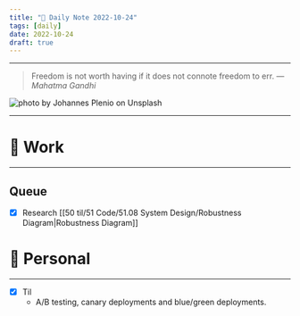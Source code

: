 ```yaml
---
title: "🥦 Daily Note 2022-10-24"
tags: [daily]
date: 2022-10-24
draft: true
---
```



---

> Freedom is not worth having if it does not connote freedom to err.
> — <cite>Mahatma Gandhi</cite>

![photo by Johannes Plenio on Unsplash](https://images.unsplash.com/photo-1604009506606-fd4989d50e6d?crop=entropy&cs=tinysrgb&fm=jpg&ixid=MnwzNjM5Nzd8MHwxfHJhbmRvbXx8fHx8fHx8fDE2NjY1Nzc5NDM&ixlib=rb-4.0.3&q=80&w=500&h=500)

---


# 💼 Work
---

## Queue
- [x] Research [[50 til/51 Code/51.08 System Design/Robustness Diagram|Robustness Diagram]]


# 🌱 Personal
---
- [x] Til
	-  A/B testing, canary deployments and blue/green deployments. 
